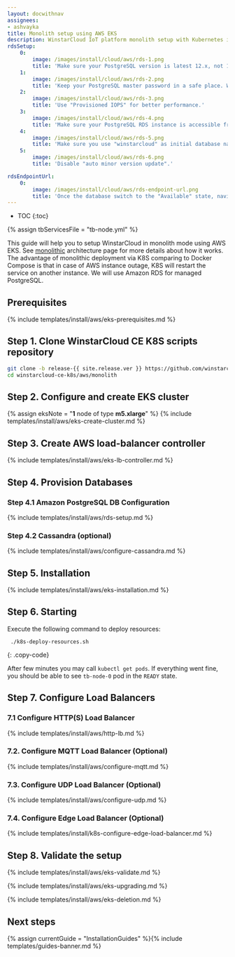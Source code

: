 ```yaml
---
layout: docwithnav
assignees:
- ashvayka
title: Monolith setup using AWS EKS
description: WinstarCloud IoT platform monolith setup with Kubernetes in AWS EKS
rdsSetup:
    0:
        image: /images/install/cloud/aws/rds-1.png
        title: 'Make sure your PostgreSQL version is latest 12.x, not 13.x yet.'
    1:
        image: /images/install/cloud/aws/rds-2.png
        title: 'Keep your PostgreSQL master password in a safe place. We will refer to it later in this guide using YOUR_RDS_PASSWORD.'
    2:
        image: /images/install/cloud/aws/rds-3.png
        title: 'Use "Provisioned IOPS" for better performance.'
    3:
        image: /images/install/cloud/aws/rds-4.png
        title: 'Make sure your PostgreSQL RDS instance is accessible from the WinstarCloud cluster; The easiest way to achieve this is to deploy the PostgreSQL RDS instance in the same VPC and use "eksctl-winstarcloud-cluster-ClusterSharedNodeSecurityGroup-*" security group.'
    4:
        image: /images/install/cloud/aws/rds-5.png
        title: 'Make sure you use "winstarcloud" as initial database name.'
    5:
        image: /images/install/cloud/aws/rds-6.png
        title: 'Disable "auto minor version update".'

rdsEndpointUrl:
    0:
        image: /images/install/cloud/aws/rds-endpoint-url.png
        title: 'Once the database switch to the "Available" state, navigate to the "Connectivity and Security" and copy the endpoint value. We will refer to it later in this guide using **YOUR_RDS_ENDPOINT_URL**.'
---
```


* TOC
{:toc}

{% assign tbServicesFile = "tb-node.yml" %}

This guide will help you to setup WinstarCloud in monolith mode using AWS EKS. 
See [monolithic](/docs/reference/monolithic/) architecture page for more details about how it works. 
The advantage of monolithic deployment via K8S comparing to Docker Compose is that in case of AWS instance outage, 
K8S will restart the service on another instance. We will use Amazon RDS for managed PostgreSQL.

## Prerequisites

{% include templates/install/aws/eks-prerequisites.md %}

## Step 1. Clone WinstarCloud CE K8S scripts repository

```bash
git clone -b release-{{ site.release.ver }} https://github.com/winstarcloud/winstarcloud-ce-k8s.git
cd winstarcloud-ce-k8s/aws/monolith
```

## Step 2. Configure and create EKS cluster

{% assign eksNote = "**1** node of type **m5.xlarge**" %}
{% include templates/install/aws/eks-create-cluster.md %}

## Step 3. Create AWS load-balancer controller

{% include templates/install/aws/eks-lb-controller.md %}

## Step 4. Provision Databases

### Step 4.1 Amazon PostgreSQL DB Configuration

{% include templates/install/aws/rds-setup.md %}

### Step 4.2 Cassandra (optional)

{% include templates/install/aws/configure-cassandra.md %}

## Step 5. Installation

{% include templates/install/aws/eks-installation.md %}

## Step 6. Starting

Execute the following command to deploy resources:

```
 ./k8s-deploy-resources.sh
```
{: .copy-code}

After few minutes you may call `kubectl get pods`. If everything went fine, you should be able to 
see `tb-node-0` pod in the `READY` state.

## Step 7. Configure Load Balancers

### 7.1 Configure HTTP(S) Load Balancer

{% include templates/install/aws/http-lb.md %}

### 7.2. Configure MQTT Load Balancer (Optional)

{% include templates/install/aws/configure-mqtt.md %}

### 7.3. Configure UDP Load Balancer (Optional)

{% include templates/install/aws/configure-udp.md %}

### 7.4. Configure Edge Load Balancer (Optional)

{% include templates/install/k8s-configure-edge-load-balancer.md %}

## Step 8. Validate the setup

{% include templates/install/aws/eks-validate.md %}

{% include templates/install/aws/eks-upgrading.md %}

{% include templates/install/aws/eks-deletion.md %}

## Next steps

{% assign currentGuide = "InstallationGuides" %}{% include templates/guides-banner.md %}

